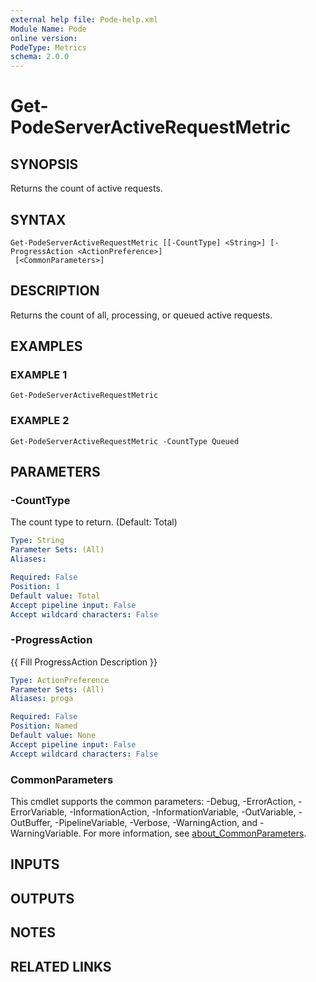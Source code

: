 ```yaml
---
external help file: Pode-help.xml
Module Name: Pode
online version:
PodeType: Metrics
schema: 2.0.0
---
```


# Get-PodeServerActiveRequestMetric

## SYNOPSIS
Returns the count of active requests.

## SYNTAX

```
Get-PodeServerActiveRequestMetric [[-CountType] <String>] [-ProgressAction <ActionPreference>]
 [<CommonParameters>]
```

## DESCRIPTION
Returns the count of all, processing, or queued active requests.

## EXAMPLES

### EXAMPLE 1
```
Get-PodeServerActiveRequestMetric
```

### EXAMPLE 2
```
Get-PodeServerActiveRequestMetric -CountType Queued
```

## PARAMETERS

### -CountType
The count type to return.
(Default: Total)

```yaml
Type: String
Parameter Sets: (All)
Aliases:

Required: False
Position: 1
Default value: Total
Accept pipeline input: False
Accept wildcard characters: False
```

### -ProgressAction
{{ Fill ProgressAction Description }}

```yaml
Type: ActionPreference
Parameter Sets: (All)
Aliases: proga

Required: False
Position: Named
Default value: None
Accept pipeline input: False
Accept wildcard characters: False
```

### CommonParameters
This cmdlet supports the common parameters: -Debug, -ErrorAction, -ErrorVariable, -InformationAction, -InformationVariable, -OutVariable, -OutBuffer, -PipelineVariable, -Verbose, -WarningAction, and -WarningVariable. For more information, see [about_CommonParameters](http://go.microsoft.com/fwlink/?LinkID=113216).

## INPUTS

## OUTPUTS

## NOTES

## RELATED LINKS
